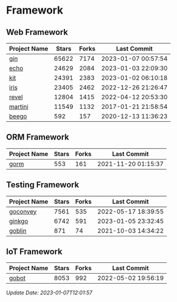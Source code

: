 # Framework

## Web Framework
| Project Name | Stars | Forks | Last Commit |
| ------------ | ----- | ----- | ----------- |
| [gin](https://github.com/gin-gonic/gin) | 65622 | 7174 | 2023-01-07 00:57:54 |
| [echo](https://github.com/labstack/echo) | 24629 | 2084 | 2023-01-03 22:09:30 |
| [kit](https://github.com/go-kit/kit) | 24391 | 2383 | 2023-01-02 06:10:18 |
| [iris](https://github.com/kataras/iris) | 23405 | 2462 | 2022-12-26 21:26:47 |
| [revel](https://github.com/revel/revel) | 12804 | 1415 | 2022-04-12 20:53:30 |
| [martini](https://github.com/go-martini/martini) | 11549 | 1132 | 2017-01-21 21:58:54 |
| [beego](https://github.com/astaxie/beego) | 592 | 157 | 2020-12-13 11:36:23 |

## ORM Framework
| Project Name | Stars | Forks | Last Commit |
| ------------ | ----- | ----- | ----------- |
| [gorm](https://github.com/jinzhu/gorm) | 553 | 161 | 2021-11-20 01:15:37 |

## Testing Framework
| Project Name | Stars | Forks | Last Commit |
| ------------ | ----- | ----- | ----------- |
| [goconvey](https://github.com/smartystreets/goconvey) | 7561 | 535 | 2022-05-17 18:39:55 |
| [ginkgo](https://github.com/onsi/ginkgo) | 6742 | 591 | 2023-01-05 23:32:45 |
| [goblin](https://github.com/franela/goblin) | 871 | 74 | 2021-10-03 14:34:22 |

## IoT Framework
| Project Name | Stars | Forks | Last Commit |
| ------------ | ----- | ----- | ----------- |
| [gobot](https://github.com/hybridgroup/gobot) | 8053 | 992 | 2022-05-02 19:56:19 |

*Update Date: 2023-01-07T12:01:57*